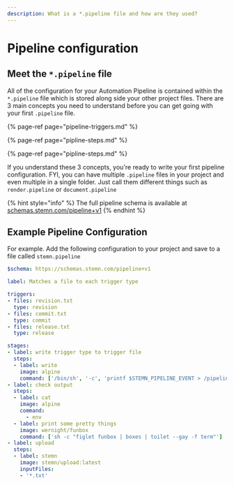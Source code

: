 ```yaml
---
description: What is a *.pipeline file and how are they used?
---
```


# Pipeline configuration

## Meet the `*.pipeline` file

All of the configuration for your Automation Pipeline is contained within the `*.pipeline` file which is stored along side your other project files. There are 3 main concepts you need to understand before you can get going with your first `.pipeline` file.

{% page-ref page="pipeline-triggers.md" %}

{% page-ref page="pipline-steps.md" %}

{% page-ref page="pipline-steps.md" %}

If you understand these 3 concepts, you're ready to write your first pipeline configuration. FYI, you can have multiple `.pipeline` files in your project and even multiple in a single folder. Just call them different things such as `render.pipeline` or `document.pipeline`

{% hint style="info" %}
 The full pipeline schema is available at [schemas.stemn.com/pipeline+v1](https://schemas.stemn.com/pipeline+v1)
{% endhint %}

## Example Pipeline Configuration

For example. Add the following configuration to your project and save to a file called `stemn.pipeline`

```yaml
$schema: https://schemas.stemn.com/pipeline+v1

label: Matches a file to each trigger type

triggers:
- files: revision.txt
  type: revision
- files: commit.txt
  type: commit
- files: release.txt
  type: release

stages:
- label: write trigger type to trigger file
  steps:
  - label: write
    image: alpine
    command: ['/bin/sh', '-c', 'printf $STEMN_PIPELINE_EVENT > /pipeline/$STEMN_PIPELINE_EVENT.txt']
- label: check output
  steps:
  - label: cat
    image: alpine
    command: 
      - env
  - label: print some pretty things
    image: wernight/funbox
    command: ['sh -c "figlet funbox | boxes | toilet --gay -f term"']
- label: upload
  steps:
  - label: stemn
    image: stemn/upload:latest
    inputFiles:
    - '*.txt'
```

